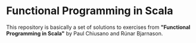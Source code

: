 Functional Programming in Scala
===============================

This repository is basically a set of solutions to exercises from __"Functional Programming in Scala"__ by Paul Chiusano and Rúnar Bjarnason.  